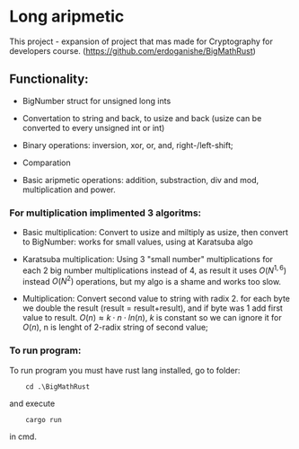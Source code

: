 # Long aripmetic

This project - expansion of project that mas made for Cryptography for developers course. (https://github.com/erdoganishe/BigMathRust)

## Functionality:

- BigNumber struct for unsigned long ints

- Convertation to string and back, to usize and back (usize can be converted to every unsigned int or int)

- Binary operations: inversion, xor, or, and, right-/left-shift;

- Comparation

- Basic aripmetic operations: addition, substraction, div and mod, multiplication and power.

 ### For multiplication implimented 3 algoritms:

- Basic multiplication: 
    Convert to usize and miltiply as usize, then convert to BigNumber: works for small values, using at Karatsuba algo

- Karatsuba multiplication:
    Using 3 "small number" multiplications for each 2 big number multiplications instead of 4, as result it uses $`O(N^{1,6})`$ instead $`O(N^2)`$ operations, but my algo is a shame and works too slow.

- Multiplication:
    Convert second value to string with radix 2.
    for each byte we double the result (result = result+result), and if byte was 1 add first value to result.
    $`O(n) \approx  k\cdot n\cdot ln(n) `$, *k* is constant so we can ignore it for $`O(n)`$, n is lenght of 2-radix string of second value;


### To run program:

To run program you must have rust lang installed, go to folder: 

        cd .\BigMathRust

and execute 
    
        cargo run

in cmd.
